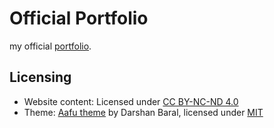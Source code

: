 # Official Portfolio

my official [portfolio](https://naseem-chettah.github.io).

## Licensing

- Website content: Licensed under [CC BY-NC-ND 4.0](https://creativecommons.org/licenses/by-nc-nd/4.0/)
- Theme: [Aafu theme](https://github.com/darshanbaral/aafu) by Darshan Baral, licensed under [MIT](https://github.com/darshanbaral/aafu/blob/master/LICENSE)
